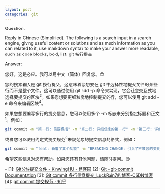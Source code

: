 ```yaml
---
layout: post
categories: git
---
```

Question:

Reply in Chinese (Simplified).
The following is a search input in a search engine, giving useful content or solutions and as much information as you can related to it, use markdown syntax to make your answer more readable, such as code blocks, bold, list:
git 按行提交

Answer:

您好，这是必应。我可以用中文（简体）回复您。😊

您的搜索输入是 git 按行提交，这意味着您想要在 git 中选择性地提交文件的某些行而不是整个文件。这可以通过使用 git add -p 命令来实现，它会让您交互式地选择要提交的区块<sup>2</sup>。如果您想要更细粒度地控制提交的行，您可以使用 git add -e 命令来编辑区块<sup>4</sup>。

如果您想要编写多行的提交信息，您可以使用多个 -m 标志来分别指定标题和正文<sup>1</sup>。例如：

```bash
git commit -m "第一行: 简要概括" -m "第二行: 详细信息的第一行" -m "第三行: 详细信息的第二行"
```

或者您可以使用约定式提交规范<sup>3</sup>来规范您的提交信息的格式，例如：

```bash
git commit -m "feat: 新增了某个功能" -m "BREAKING CHANGE: 引入了不兼容的变化"
```

希望这些信息对您有帮助。如果您还有其他问题，请随时提问。😊

\-
\[1]: [Git分块提交文件 - KinwingHU - 博客园](https://www.cnblogs.com/kinwing/p/11170520.html)
\[2]: [Git - git-commit Documentation](https://git-scm.com/docs/git-commit)
\[3]: [Git commit 多行信息提交_LuckRain7的博客-CSDN博客](https://blog.csdn.net/True_Rain/article/details/107283306)
\[4]: [git commit 提交规范 - 知乎](https://zhuanlan.zhihu.com/p/90281637)

<hr/>

